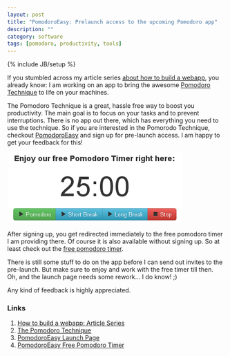 ```yaml
---
layout: post
title: "PomodoroEasy: Prelaunch access to the upcoming Pomodoro app"
description: ""
category: software
tags: [pomodoro, productivity, tools]
---
```

{% include JB/setup %}

If you stumbled across my article series [about how to build a
webapp][howto-webapp], you already know: I am working on an app to bring
the awesome [Pomodoro Technique][1] to life on your machines.

The Pomodoro Technique is a great, hassle free way to boost you
productivity. The main goal is to focus on your tasks and to prevent
interruptions.
There is no app out there, which has everything you need to use the
technique. So if you are interested in the Pomorodo Technique, checkout
[PomodoroEasy] and sign up for pre-launch access. I am happy to get your
feedback for this!

[<img src="/assets/images/PomodoroEasy_free_timer.png" alt="PomodoroEasy
Free Pomodoro Timer" title="Free Pomodoro Timer" class="right">][free-timer]

After signing up, you get redirected immediately to the free pomodoro
timer I am providing there. Of course it is also available without
signing up. So at least check out the [free pomodoro timer][free-timer].

There is still some stuff to do on the app before I can send out invites
to the pre-launch. But make sure to enjoy and work with the free timer
till then.  Oh, and the launch page needs some rework... I do know! ;)

Any kind of feedback is highly appreciated.

### Links
1. [How to build a webapp: Article Series][howto-webapp]
2. [The Pomodoro Technique][1]
3. [PomodoroEasy Launch Page][PomodoroEasy]
4. [PomodoroEasy Free Pomodoro Timer][free-timer]

[howto-webapp]: /howto-build-a-webapp-strategic-planning "How to build a webapp"
[1]: http://www.pomodorotechnique.com/
[PomodoroEasy]: http://www.pomodoroeasy.com "PomodoroEasy"
[free-timer]: http://www.pomodoroeasy.com/free-pomodoro-timer "free pomodoro timer"
